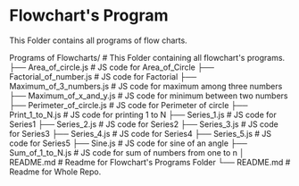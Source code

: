 # Flowchart's Program
This Folder contains all programs of flow charts.


Programs of Flowcharts/      # This Folder containing all flowchart's programs.
  ├── Area_of_circle.js        # JS code for Area_of_Circle
  ├── Factorial_of_number.js   # JS code for Factorial
  ├── Maximum_of_3_numbers.js  # JS code for maximum among three numbers
  ├── Maximum_of_x_and_y.js    # JS code for minimum between two numbers
  ├── Perimeter_of_circle.js   # JS code for Perimeter of circle
  ├── Print_1_to_N.js          # JS code for printing 1 to N
  ├── Series_1.js              # JS code for Series1
  ├── Series_2.js              # JS code for Series2
  ├── Series_3.js              # JS code for Series3
  ├── Series_4.js              # JS code for Series4
  ├── Series_5.js              # JS code for Series5
  ├── Sine.js                  # JS code for sine of an angle
  ├── Sum_of_1_to_N.js         # JS code for sum of numbers from one to n
  │ README.md                  # Readme for Flowchart's Programs Folder
└── README.md                  # Readme for Whole Repo.
